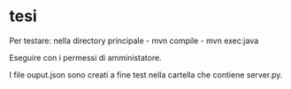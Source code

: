 # tesi

Per testare:
nella directory principale
	- mvn compile
	- mvn exec:java
                                        
Eseguire con i permessi di amministatore.

I file ouput.json sono creati a fine test nella cartella che contiene server.py.
